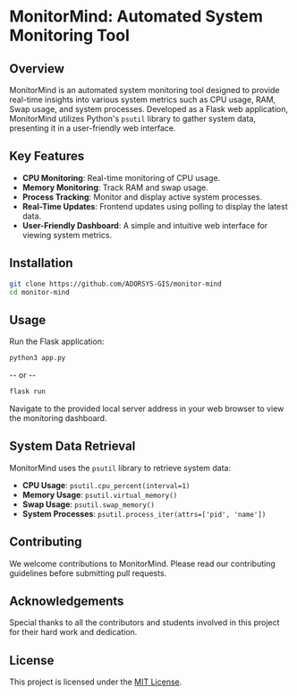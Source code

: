 
# MonitorMind: Automated System Monitoring Tool
## Overview
MonitorMind is an automated system monitoring tool designed to provide real-time insights into various system metrics such as CPU usage, RAM, Swap usage, and system processes. Developed as a Flask web application, MonitorMind utilizes Python's `psutil` library to gather system data, presenting it in a user-friendly web interface.

## Key Features
- **CPU Monitoring**: Real-time monitoring of CPU usage.
- **Memory Monitoring**: Track RAM and swap usage.
- **Process Tracking**: Monitor and display active system processes.
- **Real-Time Updates**: Frontend updates using polling to display the latest data.
- **User-Friendly Dashboard**: A simple and intuitive web interface for viewing system metrics.

## Installation

```bash
git clone https://github.com/ADORSYS-GIS/monitor-mind
cd monitor-mind
```

## Usage

Run the Flask application:

```bash
python3 app.py
```

-- or --

```bash
flask run
```

Navigate to the provided local server address in your web browser to view the monitoring dashboard.

## System Data Retrieval

MonitorMind uses the `psutil` library to retrieve system data:

- **CPU Usage**: `psutil.cpu_percent(interval=1)`
- **Memory Usage**: `psutil.virtual_memory()`
- **Swap Usage**: `psutil.swap_memory()`
- **System Processes**: `psutil.process_iter(attrs=['pid', 'name'])`

## Contributing

We welcome contributions to MonitorMind. Please read our contributing guidelines before submitting pull requests.

## Acknowledgements

Special thanks to all the contributors and students involved in this project for their hard work and dedication.

## License

This project is licensed under the [MIT License](LICENSE).
